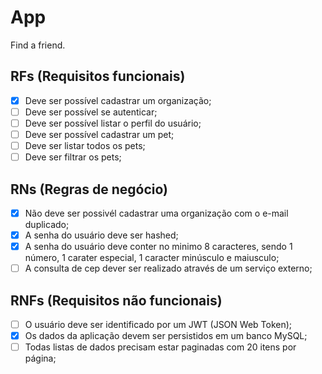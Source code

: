 # App

Find a friend.

## RFs (Requisitos funcionais)

- [x] Deve ser possível cadastrar um organização;
- [ ] Deve ser possível se autenticar;
- [ ] Deve ser possível listar o perfil do usuário;
- [ ] Deve ser possível cadastrar um pet;
- [ ] Deve ser listar todos os pets;
- [ ] Deve ser filtrar os pets;

## RNs (Regras de negócio)

- [x] Não deve ser possivél cadastrar uma organização com o e-mail duplicado;
- [x] A senha do usuário deve ser hashed;
- [x] A senha do usuário deve conter no minimo 8 caracteres, sendo 1 número, 1 carater especial, 1 caracter minúsculo e maiusculo;
- [ ] A consulta de cep dever ser realizado através de um serviço externo;

## RNFs (Requisitos não funcionais)

- [ ] O usuário deve ser identificado por um JWT (JSON Web Token);
- [x] Os dados da aplicação devem ser persistidos em um banco MySQL;
- [ ] Todas listas de dados precisam estar paginadas com 20 itens por página;